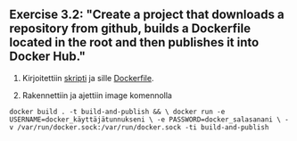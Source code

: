 ## Exercise 3.2: "Create a project that downloads a repository from github, builds a Dockerfile located in the root and then publishes it into Docker Hub."

1. Kirjoitettiin [skripti](./attachments/ex2/build-and-publish.sh) ja sille [Dockerfile](./attachments/ex2/Dockerfile).

1. Rakennettiin ja ajettiin image komennolla

`docker build . -t build-and-publish && \
docker run -e USERNAME=docker_käyttäjätunnukseni \
-e PASSWORD=docker_salasanani \
-v /var/run/docker.sock:/var/run/docker.sock -ti build-and-publish`